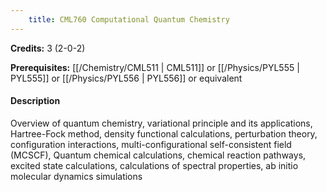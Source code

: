 ```yaml
---
    title: CML760 Computational Quantum Chemistry
---
```

**Credits:** 3 (2-0-2)



**Prerequisites:** [[/Chemistry/CML511 | CML511]] or [[/Physics/PYL555 | PYL555]] or [[/Physics/PYL556 | PYL556]] or equivalent

#### Description 
Overview of quantum chemistry, variational principle and its applications, Hartree-Fock method, density functional calculations, perturbation theory, configuration interactions, multi-configurational self-consistent field (MCSCF), Quantum chemical calculations, chemical reaction pathways, excited state calculations, calculations of spectral properties, ab initio molecular dynamics simulations